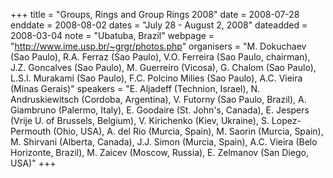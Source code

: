 +++
title = "Groups, Rings and Group Rings 2008"
date = 2008-07-28
enddate = 2008-08-02
dates = "July 28 - August 2, 2008"
dateadded = 2008-03-04
note = "Ubatuba, Brazil"
webpage = "http://www.ime.usp.br/~grgr/photos.php"
organisers = "M. Dokuchaev (Sao Paulo), R.A. Ferraz (Sao Paulo), V.O. Ferreira (Sao Paulo, chairman), J.Z. Goncalves (Sao Paulo), M. Guerreiro (Vicosa), G. Chalom (Sao Paulo), L.S.I. Murakami (Sao Paulo), F.C. Polcino Milies (Sao Paulo), A.C. Vieira (Minas Gerais)"
speakers = "E. Aljadeff (Technion, Israel), N. Andruskiewitsch (Cordoba, Argentina), V. Futorny (Sao Paulo, Brazil), A. Giambruno (Palermo, Italy), E. Goodaire (St. John's, Canada), E. Jespers (Vrije U. of Brussels, Belgium), V. Kirichenko (Kiev, Ukraine), S. Lopez-Permouth (Ohio, USA), A. del Rio (Murcia, Spain), 
M. Saorin (Murcia, Spain), M. Shirvani (Alberta, Canada), J.J. Simon (Murcia, Spain), A.C. Vieira (Belo Horizonte, Brazil), M. Zaicev (Moscow, Russia), 
E. Zelmanov (San Diego, USA)"
+++
